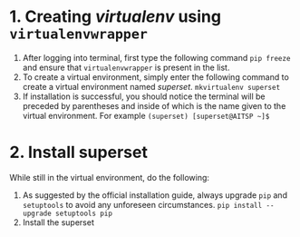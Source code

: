 # 1. Creating *virtualenv* using `virtualenvwrapper`

1. After logging into terminal, first type the following command
`pip freeze` 
and ensure that `virtualenvwrapper` is present in the list. 
2. To create a virtual environment, simply enter the following command to create a virtual environment named *superset*.
`mkvirtualenv superset` 
3. If installation is successful, you should notice the terminal will be preceded by parentheses and inside of which is the name given to the virtual environment. For example
`(superset) [superset@AITSP ~]$`

# 2. Install superset
While still in the virtual environment, do the following:

1. As suggested by the official installation guide, always upgrade `pip` and `setuptools` to avoid any unforeseen circumstances.
`pip install --upgrade setuptools pip`
2. Install the superset 
<!--stackedit_data:
eyJoaXN0b3J5IjpbMjExNjgxNzQ0OCwtOTA4MjUzNTIyXX0=
-->